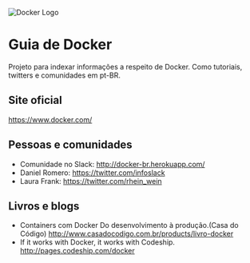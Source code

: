![Docker Logo](https://raw.githubusercontent.com/renatosousafilho/docker-awesome-ptbr/master/docker.png)
# Guia de Docker #
Projeto para indexar informações a respeito de Docker. Como tutoriais, twitters e comunidades em pt-BR.

## Site oficial ##
https://www.docker.com/

## Pessoas e comunidades ##
* Comunidade no Slack: http://docker-br.herokuapp.com/
* Daniel Romero: https://twitter.com/infoslack
* Laura Frank: https://twitter.com/rhein_wein

## Livros e blogs ##
* Containers com Docker Do desenvolvimento à produção.(Casa do Código) http://www.casadocodigo.com.br/products/livro-docker
* If it works with Docker, it works with Codeship. http://pages.codeship.com/docker


